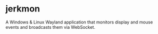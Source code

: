# jerkmon

A Windows & Linux Wayland application that monitors display and mouse events and broadcasts them via WebSocket.
